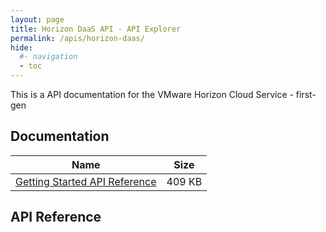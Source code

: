 ```yaml
---
layout: page
title: Horizon DaaS API - API Explorer
permalink: /apis/horizon-daas/
hide:
  #- navigation
  - toc
---
```


This is a API documentation for the VMware Horizon Cloud Service - first-gen

## Documentation  
| Name | Size |
| --- | --- |
| [Getting Started API Reference](./horizondaas-api.pdf) | 409 KB |


## API Reference
<swagger-ui src="./HCS_20_2_swagger.json"/>
